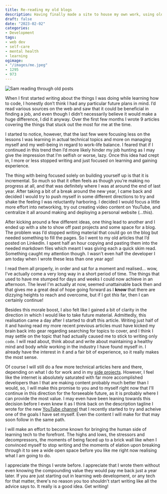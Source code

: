 ```yaml
---
title: Re-reading my old blogs
description: Having finally made a site to house my own work, using old material from a year ago had some unexpected benefits.
draft: false
date: "2023-02-02"
categories:
- Development
tags:
- web dev
- self-care
- mental health
- learning
ogimage:
- "/images/me.jpeg"
- 1295
- 973
---
```


![Sam reading through old posts](/images/me.jpeg)

When I first started writing about the things I was doing while learning how to code, I honestly don’t think I had any particular future plans in mind. I’d read various sources on the web and saw that it could be beneficial in finding a job, and even though I didn’t necessarily believe it would make a huge difference, I did it anyway. Over the first few months I wrote 9 articles covering the things that stuck out the most for me at the time. 

I started to notice, however, that the last few were focusing less on the lessons I was learning in actual technical topics and more on managing myself and my well-being in regard to work-life balance. I feared that if I continued in this trend then I’d more likely hinder my job hunting as I may give the impression that I’m selfish or worse, lazy. Once this idea had crept in, I more or less stopped writing and just focused on learning and gaining experience.

The thing with being focused solely on building yourself up is that it is incremental. So much so that it often feels as though you’re making no progress at all, and that was definitely where I was at around the end of last year. After taking a bit of a break around the new year, I came back and decided I would try to push myself in some different directions to try and shake the feeling I was reluctantly harboring. I decided I would focus a little more effort into networking, try out creating video content on YouTube, and centralize it all around making and deploying a personal website (...this).

After kicking around a few different ideas, one thing lead to another and I ended up with a site to show off past projects and some space for a blog. The problem was I’d stopped writing material that could go on the blog but needed something to fill the pages. So I went to my old articles that I’d posted on LinkedIn. I spent half an hour copying and pasting them into the needed markdown files which meant I was giving each a quick skim read. Something caught my attention though. I wasn’t even half the developer I am today when I wrote these less than one year ago!

I read them all properly, in order and sat for a moment and realised… wow, I’ve actually come a very long way in a short period of time. The things that used to have me stumped for days and weeks I could now achieve in an afternoon. The level I'm actually at now, seemed unattainable back then and that gives me a great deal of hope going forward as I **know** that there are dizzying heights to reach and overcome, but if I got _this_ far, then I can certainly continue!

Besides this morale boost, I also felt like I gained a bit of clarity in the direction in which I would like to take future material. Admittedly, this realisation came a day after I started to draft this article. Writing just half of it and having read my more recent previous articles must have kicked my brain back into gear regarding searching for topics to cover, and I think I may settle on the topic that had actually caused me to stick to writing only `code`. I will read about, think about and write about maintaining a healthy mind and body _while_ working in the industry I have found myself in. I already have the interest in it and a fair bit of experience, so it really makes the most sense.

Of course I will still do a few more technical articles here and there, depending on what I do for work and in my [side projects](/projects/). However, I feel like the internet is absolutely saturated with far more accomplished developers than I that are making content probably much better than I would, so, I will make this promise to you and to myself right now that I'll continue in this direction for the forseeable future, as it is probably where I can provide the most value. I may even have been leaning towards this decision before I even knew it as I think back on the description tagline I wrote for the new [YouTube channel](https://www.youtube.com/@Mizouzie/about) that I recently started to try and acheive one of the goals I have set myself. Even the content I will make for that may soon follow in the same path.

I will make an effort to become known for bringing the human side of learning tech to the forefront. The highs and lows, the stressors and decompressors, the moments of being faced up to a brick wall like when I convinced myself to stop writing and the moments of elation upon breaking through it to see a wide open space before you like me right now realising what I am going to do.

I appreciate the things I wrote before. I appreciate that I wrote them without even knowing the compounding value they would pay me back just a year later. If you are just starting out in learning web development, or any tech for that matter, there's no reason you too shouldn't start writing like all the advice says to. It really is a good idea. Get writing!
